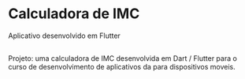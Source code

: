 # Calculadora de IMC 

Aplicativo desenvolvido em Flutter

## 

Projeto: uma calculadora de IMC desenvolvida em Dart / Flutter para o curso de desenvolvimento de aplicativos da para dispositivos moveis.
